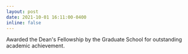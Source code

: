 ```yaml
---
layout: post
date: 2021-10-01 16:11:00-0400
inline: false
---
```

Awarded the Dean's Fellowship by the Graduate School for outstanding academic achievement.
<!-- Announcements and news can be much longer than just quick inline posts. In fact, they can have all the features available for the standard blog posts. See below. -->
